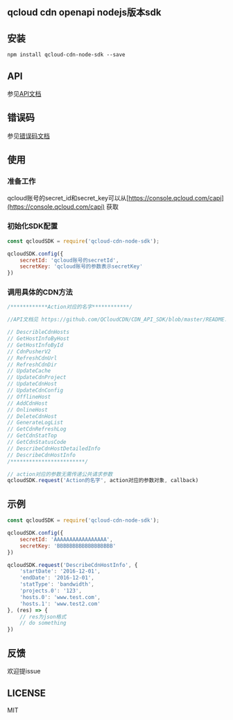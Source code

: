## qcloud cdn openapi nodejs版本sdk

## 安装

    npm install qcloud-cdn-node-sdk --save

## API

参见[API文档](https://github.com/QCloudCDN/CDN_API_SDK/blob/master/README.md)


## 错误码

参见[错误码文档](https://www.qcloud.com/document/product/228/5078)

## 使用

### 准备工作

qcloud账号的secret_id和secret_key可以从[https://console.qcloud.com/capi](https://console.qcloud.com/capi) 获取

### 初始化SDK配置

```js
const qcloudSDK = require('qcloud-cdn-node-sdk');

qcloudSDK.config({
    secretId: 'qcloud账号的secretId',
    secretKey: 'qcloud账号的参数表示secretKey'
})
```

### 调用具体的CDN方法

```js
/************Action对应的名字************/

//API文档见 https://github.com/QCloudCDN/CDN_API_SDK/blob/master/README.md

// DescribleCdnHosts
// GetHostInfoByHost
// GetHostInfoById 
// CdnPusherV2
// RefreshCdnUrl
// RefreshCdnDir
// UpdateCache 
// UpdateCdnProject
// UpdateCdnHost
// UpdateCdnConfig
// OfflineHost
// AddCdnHost
// OnlineHost
// DeleteCdnHost
// GenerateLogList
// GetCdnRefreshLog
// GetCdnStatTop
// GetCdnStatusCode
// DescribeCdnHostDetailedInfo
// DescribeCdnHostInfo
/************************/

// action对应的参数无需传递公共请求参数
qcloudSDK.request('Action的名字', action对应的参数对象, callback)

```

## 示例

```js
const qcloudSDK = require('qcloud-cdn-node-sdk');

qcloudSDK.config({
    secretId: 'AAAAAAAAAAAAAAAAA',
    secretKey: 'BBBBBBBBBBBBBBBBBB'
})

qcloudSDK.request('DescribeCdnHostInfo', {
    'startDate': '2016-12-01',
    'endDate': '2016-12-01',
    'statType': 'bandwidth',
    'projects.0': '123',
    'hosts.0': 'www.test.com', 
    'hosts.1': 'www.test2.com' 
}, (res) => {
    // res为json格式
    // do something
})
```

## 反馈

欢迎提issue

## LICENSE

MIT
